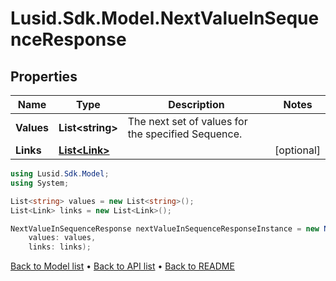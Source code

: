 # Lusid.Sdk.Model.NextValueInSequenceResponse

## Properties

Name | Type | Description | Notes
------------ | ------------- | ------------- | -------------
**Values** | **List&lt;string&gt;** | The next set of values for the specified Sequence. | 
**Links** | [**List&lt;Link&gt;**](Link.md) |  | [optional] 

```csharp
using Lusid.Sdk.Model;
using System;

List<string> values = new List<string>();
List<Link> links = new List<Link>();

NextValueInSequenceResponse nextValueInSequenceResponseInstance = new NextValueInSequenceResponse(
    values: values,
    links: links);
```

[Back to Model list](../README.md#documentation-for-models) &#8226; [Back to API list](../README.md#documentation-for-api-endpoints) &#8226; [Back to README](../README.md)

